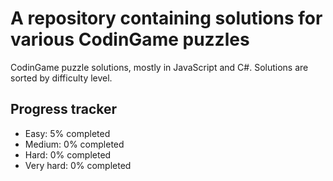 # A repository containing solutions for various CodinGame puzzles

CodinGame puzzle solutions, mostly in JavaScript and C#. Solutions are sorted by difficulty level.

## Progress tracker

- Easy: 5% completed
- Medium: 0% completed
- Hard: 0% completed
- Very hard: 0% completed